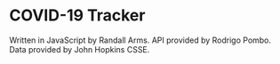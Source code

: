 # COVID-19 Tracker

Written in JavaScript by Randall Arms.
API provided by Rodrigo Pombo.
Data provided by John Hopkins CSSE.